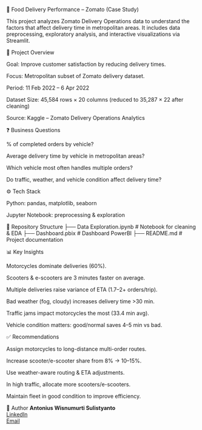 🍔 Food Delivery Performance – Zomato (Case Study)

This project analyzes Zomato Delivery Operations data to understand the factors that affect delivery time in metropolitan areas. It includes data preprocessing, exploratory analysis, and interactive visualizations via Streamlit.

📌 Project Overview

Goal: Improve customer satisfaction by reducing delivery times.

Focus: Metropolitan subset of Zomato delivery dataset.

Period: 11 Feb 2022 – 6 Apr 2022

Dataset Size: 45,584 rows × 20 columns (reduced to 35,287 × 22 after cleaning)

Source: Kaggle – Zomato Delivery Operations Analytics

❓ Business Questions

% of completed orders by vehicle?

Average delivery time by vehicle in metropolitan areas?

Which vehicle most often handles multiple orders?

Do traffic, weather, and vehicle condition affect delivery time?

⚙️ Tech Stack

Python: pandas, matplotlib, seaborn

Jupyter Notebook: preprocessing & exploration

📂 Repository Structure
├── Data Exploration.ipynb       # Notebook for cleaning & EDA
├── Dashboard.pbix               # Dashboard PowerBI
├── README.md                    # Project documentation

📊 Key Insights

Motorcycles dominate deliveries (60%).

Scooters & e-scooters are 3 minutes faster on average.

Multiple deliveries raise variance of ETA (1.7–2+ orders/trip).

Bad weather (fog, cloudy) increases delivery time >30 min.

Traffic jams impact motorcycles the most (33.4 min avg).

Vehicle condition matters: good/normal saves 4–5 min vs bad.

✅ Recommendations

Assign motorcycles to long-distance multi-order routes.

Increase scooter/e-scooter share from 8% → 10–15%.

Use weather-aware routing & ETA adjustments.

In high traffic, allocate more scooters/e-scooters.

Maintain fleet in good condition to improve efficiency.

👤 Author
**Antonius Wisnumurti Sulistyanto**  
[LinkedIn](https://www.linkedin.com/in/antonius-wisnumurti-sulistyanto/)  
[Email](mailto:antoniuswisnumurti@gmail.com)
